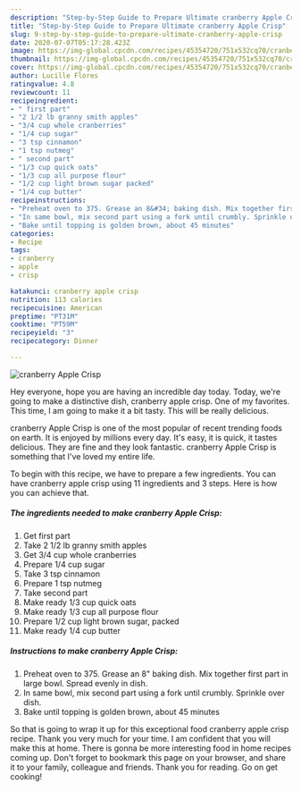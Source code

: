 ```yaml
---
description: "Step-by-Step Guide to Prepare Ultimate cranberry Apple Crisp"
title: "Step-by-Step Guide to Prepare Ultimate cranberry Apple Crisp"
slug: 9-step-by-step-guide-to-prepare-ultimate-cranberry-apple-crisp
date: 2020-07-07T05:17:28.423Z
image: https://img-global.cpcdn.com/recipes/45354720/751x532cq70/cranberry-apple-crisp-recipe-main-photo.jpg
thumbnail: https://img-global.cpcdn.com/recipes/45354720/751x532cq70/cranberry-apple-crisp-recipe-main-photo.jpg
cover: https://img-global.cpcdn.com/recipes/45354720/751x532cq70/cranberry-apple-crisp-recipe-main-photo.jpg
author: Lucille Flores
ratingvalue: 4.8
reviewcount: 11
recipeingredient:
- " first part"
- "2 1/2 lb granny smith apples"
- "3/4 cup whole cranberries"
- "1/4 cup sugar"
- "3 tsp cinnamon"
- "1 tsp nutmeg"
- " second part"
- "1/3 cup quick oats"
- "1/3 cup all purpose flour"
- "1/2 cup light brown sugar packed"
- "1/4 cup butter"
recipeinstructions:
- "Preheat oven to 375. Grease an 8&#34; baking dish. Mix together first part in large bowl. Spread evenly in dish."
- "In same bowl, mix second part using a fork until crumbly. Sprinkle over dish."
- "Bake until topping is golden brown, about 45 minutes"
categories:
- Recipe
tags:
- cranberry
- apple
- crisp

katakunci: cranberry apple crisp 
nutrition: 113 calories
recipecuisine: American
preptime: "PT31M"
cooktime: "PT59M"
recipeyield: "3"
recipecategory: Dinner

---
```



![cranberry Apple Crisp](https://img-global.cpcdn.com/recipes/45354720/751x532cq70/cranberry-apple-crisp-recipe-main-photo.jpg)

Hey everyone, hope you are having an incredible day today. Today, we're going to make a distinctive dish, cranberry apple crisp. One of my favorites. This time, I am going to make it a bit tasty. This will be really delicious.



cranberry Apple Crisp is one of the most popular of recent trending foods on earth. It is enjoyed by millions every day. It's easy, it is quick, it tastes delicious. They are fine and they look fantastic. cranberry Apple Crisp is something that I've loved my entire life.


To begin with this recipe, we have to prepare a few ingredients. You can have cranberry apple crisp using 11 ingredients and 3 steps. Here is how you can achieve that.

##### The ingredients needed to make cranberry Apple Crisp:

1. Get  first part
1. Take 2 1/2 lb granny smith apples
1. Get 3/4 cup whole cranberries
1. Prepare 1/4 cup sugar
1. Take 3 tsp cinnamon
1. Prepare 1 tsp nutmeg
1. Take  second part
1. Make ready 1/3 cup quick oats
1. Make ready 1/3 cup all purpose flour
1. Prepare 1/2 cup light brown sugar, packed
1. Make ready 1/4 cup butter




##### Instructions to make cranberry Apple Crisp:

1. Preheat oven to 375. Grease an 8&#34; baking dish. Mix together first part in large bowl. Spread evenly in dish.
1. In same bowl, mix second part using a fork until crumbly. Sprinkle over dish.
1. Bake until topping is golden brown, about 45 minutes




So that is going to wrap it up for this exceptional food cranberry apple crisp recipe. Thank you very much for your time. I am confident that you will make this at home. There is gonna be more interesting food in home recipes coming up. Don't forget to bookmark this page on your browser, and share it to your family, colleague and friends. Thank you for reading. Go on get cooking!
